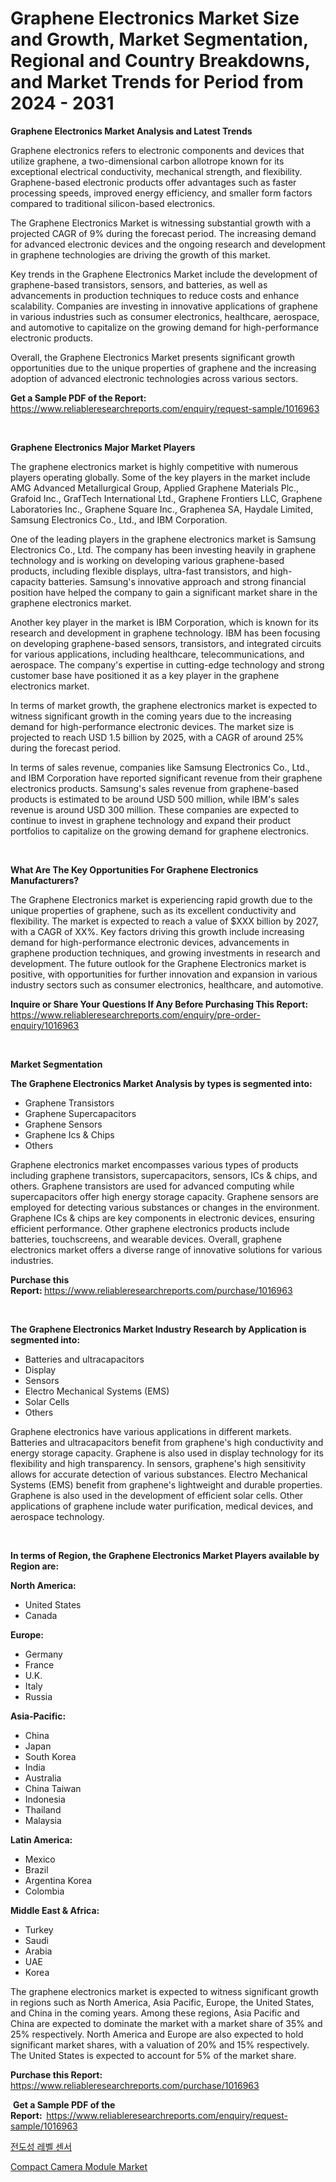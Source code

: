 <p><h1>Graphene Electronics Market Size and Growth, Market Segmentation, Regional and Country Breakdowns, and Market Trends for Period from 2024 -  2031</h1></p><p><strong>Graphene Electronics Market Analysis and Latest Trends</strong></p>
<p><p>Graphene electronics refers to electronic components and devices that utilize graphene, a two-dimensional carbon allotrope known for its exceptional electrical conductivity, mechanical strength, and flexibility. Graphene-based electronic products offer advantages such as faster processing speeds, improved energy efficiency, and smaller form factors compared to traditional silicon-based electronics.</p><p>The Graphene Electronics Market is witnessing substantial growth with a projected CAGR of 9% during the forecast period. The increasing demand for advanced electronic devices and the ongoing research and development in graphene technologies are driving the growth of this market.</p><p>Key trends in the Graphene Electronics Market include the development of graphene-based transistors, sensors, and batteries, as well as advancements in production techniques to reduce costs and enhance scalability. Companies are investing in innovative applications of graphene in various industries such as consumer electronics, healthcare, aerospace, and automotive to capitalize on the growing demand for high-performance electronic products.</p><p>Overall, the Graphene Electronics Market presents significant growth opportunities due to the unique properties of graphene and the increasing adoption of advanced electronic technologies across various sectors.</p></p>
<p><strong>Get a Sample PDF of the Report:&nbsp;</strong> <a href="https://www.reliableresearchreports.com/enquiry/request-sample/1016963">https://www.reliableresearchreports.com/enquiry/request-sample/1016963</a></p>
<p>&nbsp;</p>
<p><strong>Graphene Electronics Major Market Players</strong></p>
<p><p>The graphene electronics market is highly competitive with numerous players operating globally. Some of the key players in the market include AMG Advanced Metallurgical Group, Applied Graphene Materials Plc., Grafoid Inc., GrafTech International Ltd., Graphene Frontiers LLC, Graphene Laboratories Inc., Graphene Square Inc., Graphenea SA, Haydale Limited, Samsung Electronics Co., Ltd., and IBM Corporation.</p><p>One of the leading players in the graphene electronics market is Samsung Electronics Co., Ltd. The company has been investing heavily in graphene technology and is working on developing various graphene-based products, including flexible displays, ultra-fast transistors, and high-capacity batteries. Samsung's innovative approach and strong financial position have helped the company to gain a significant market share in the graphene electronics market.</p><p>Another key player in the market is IBM Corporation, which is known for its research and development in graphene technology. IBM has been focusing on developing graphene-based sensors, transistors, and integrated circuits for various applications, including healthcare, telecommunications, and aerospace. The company's expertise in cutting-edge technology and strong customer base have positioned it as a key player in the graphene electronics market.</p><p>In terms of market growth, the graphene electronics market is expected to witness significant growth in the coming years due to the increasing demand for high-performance electronic devices. The market size is projected to reach USD 1.5 billion by 2025, with a CAGR of around 25% during the forecast period.</p><p>In terms of sales revenue, companies like Samsung Electronics Co., Ltd., and IBM Corporation have reported significant revenue from their graphene electronics products. Samsung's sales revenue from graphene-based products is estimated to be around USD 500 million, while IBM's sales revenue is around USD 300 million. These companies are expected to continue to invest in graphene technology and expand their product portfolios to capitalize on the growing demand for graphene electronics.</p></p>
<p>&nbsp;</p>
<p><strong>What Are The Key Opportunities For Graphene Electronics Manufacturers?</strong></p>
<p><p>The Graphene Electronics market is experiencing rapid growth due to the unique properties of graphene, such as its excellent conductivity and flexibility. The market is expected to reach a value of $XXX billion by 2027, with a CAGR of XX%. Key factors driving this growth include increasing demand for high-performance electronic devices, advancements in graphene production techniques, and growing investments in research and development. The future outlook for the Graphene Electronics market is positive, with opportunities for further innovation and expansion in various industry sectors such as consumer electronics, healthcare, and automotive.</p></p>
<p><strong>Inquire or Share Your Questions If Any Before Purchasing This Report:</strong> <a href="https://www.reliableresearchreports.com/enquiry/pre-order-enquiry/1016963">https://www.reliableresearchreports.com/enquiry/pre-order-enquiry/1016963</a></p>
<p>&nbsp;</p>
<p><strong>Market Segmentation</strong></p>
<p><strong>The Graphene Electronics Market Analysis by types is segmented into:</strong></p>
<p><ul><li>Graphene Transistors</li><li>Graphene Supercapacitors</li><li>Graphene Sensors</li><li>Graphene Ics & Chips</li><li>Others</li></ul></p>
<p><p>Graphene electronics market encompasses various types of products including graphene transistors, supercapacitors, sensors, ICs & chips, and others. Graphene transistors are used for advanced computing while supercapacitors offer high energy storage capacity. Graphene sensors are employed for detecting various substances or changes in the environment. Graphene ICs & chips are key components in electronic devices, ensuring efficient performance. Other graphene electronics products include batteries, touchscreens, and wearable devices. Overall, graphene electronics market offers a diverse range of innovative solutions for various industries.</p></p>
<p><strong>Purchase this Report:&nbsp;</strong><a href="https://www.reliableresearchreports.com/purchase/1016963">https://www.reliableresearchreports.com/purchase/1016963</a></p>
<p>&nbsp;</p>
<p><strong>The Graphene Electronics Market Industry Research by Application is segmented into:</strong></p>
<p><ul><li>Batteries and ultracapacitors</li><li>Display</li><li>Sensors</li><li>Electro Mechanical Systems (EMS)</li><li>Solar Cells</li><li>Others</li></ul></p>
<p><p>Graphene electronics have various applications in different markets. Batteries and ultracapacitors benefit from graphene's high conductivity and energy storage capacity. Graphene is also used in display technology for its flexibility and high transparency. In sensors, graphene's high sensitivity allows for accurate detection of various substances. Electro Mechanical Systems (EMS) benefit from graphene's lightweight and durable properties. Graphene is also used in the development of efficient solar cells. Other applications of graphene include water purification, medical devices, and aerospace technology.</p></p>
<p>&nbsp;</p>
<p><strong>In terms of Region, the Graphene Electronics Market Players available by Region are:</strong></p>
<p>
    <p> <strong> North America: </strong>
        <ul>
            <li>United States</li>
            <li>Canada</li>
        </ul>
        </p> 
    <p> <strong> Europe: </strong>
        <ul>
            <li>Germany</li>
            <li>France</li>
            <li>U.K.</li>
            <li>Italy</li>
            <li>Russia</li>
        </ul>
        </p> 
    <p> <strong> Asia-Pacific: </strong>
        <ul>
            <li>China</li>
            <li>Japan</li>
            <li>South Korea</li>
            <li>India</li>
            <li>Australia</li>
            <li>China Taiwan</li>
            <li>Indonesia</li>
            <li>Thailand</li>
            <li>Malaysia</li>
        </ul>
        </p> 
    <p> <strong> Latin America: </strong>
        <ul>
            <li>Mexico</li>
            <li>Brazil</li>
            <li>Argentina Korea</li>
            <li>Colombia</li>
        </ul>
        </p> 
    <p> <strong> Middle East & Africa: </strong>
        <ul>
            <li>Turkey</li>
            <li>Saudi</li>
            <li>Arabia</li>
            <li>UAE</li>
            <li>Korea</li>
        </ul>
    </p>
    </p>
<p><p>The graphene electronics market is expected to witness significant growth in regions such as North America, Asia Pacific, Europe, the United States, and China in the coming years. Among these regions, Asia Pacific and China are expected to dominate the market with a market share of 35% and 25% respectively. North America and Europe are also expected to hold significant market shares, with a valuation of 20% and 15% respectively. The United States is expected to account for 5% of the market share.</p></p>
<p><strong>Purchase this Report: </strong><a href="https://www.reliableresearchreports.com/purchase/1016963">https://www.reliableresearchreports.com/purchase/1016963</a></p>
<p>&nbsp;<strong>Get a Sample PDF of the Report:&nbsp;&nbsp;</strong><a href="https://www.reliableresearchreports.com/enquiry/request-sample/1016963">https://www.reliableresearchreports.com/enquiry/request-sample/1016963</a></p>
<p><strong></strong></p>
<p><p><a href="https://github.com/laholand/Market-Research-Report-List-3/blob/main/727696310135.md">전도성 레벨 센서</a></p><p><a href="https://github.com/JameTravis/Market-Research-Report-List-4/blob/main/compact-camera-module-market.md">Compact Camera Module Market</a></p></p>